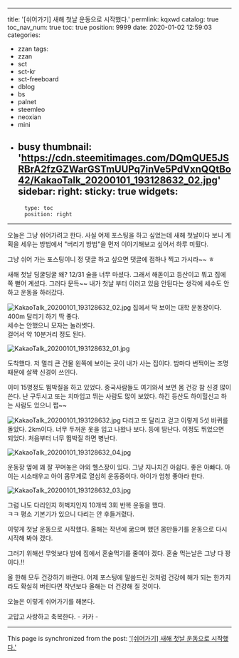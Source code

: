 
---
title: '[쉬어가기]  새해 첫날 운동으로 시작했다.'
permlink: kqxwd
catalog: true
toc_nav_num: true
toc: true
position: 9999
date: 2020-01-02 12:59:03
categories:
- zzan
tags:
- zzan
- sct
- sct-kr
- sct-freeboard
- dblog
- bs
- palnet
- steemleo
- neoxian
- mini
- busy
thumbnail: 'https://cdn.steemitimages.com/DQmQUE5JSRBrA2fzGZWarGSTmUUPq7inVe5PdVxnQQtBo42/KakaoTalk_20200101_193128632_02.jpg'
sidebar:
    right:
        sticky: true
widgets:
    -
        type: toc
        position: right
---


오늘은 그냥 쉬어가려고 한다. 
사실 어제 포스팅을 하고 싶었는데 
새해 첫날이다 보니 계획을 세우는 방법에서 
"버리기 방법"을 먼저 이야기해보고 싶어서 
하루 미뤘다. 

그냥 쉬어 가는 포스팅이니 정 댓글 하고 싶으면
댓글에 점하나 찍고 가시라~~ ㅎ

새해 첫날 딩굴딩굴 왜?  12/31 술을 너무 마셨다.
그래서 해돋이고 등산이고 뭐고 집에 쪽 뻗어 계셨다.
그러다 문득~~ 내가 첫날 부터 이러고 있음 안된다는
생각에 세수도 안하고 운동을 하러갔다. 

![KakaoTalk_20200101_193128632_02.jpg](https://cdn.steemitimages.com/DQmQUE5JSRBrA2fzGZWarGSTmUUPq7inVe5PdVxnQQtBo42/KakaoTalk_20200101_193128632_02.jpg)
집에서 딱 보이는 대학 운동장이다. 
400m 달리기 하기 딱 좋다.  
세수는 안했으니 모자는 눌러썻다.  
걸어서 약 10분거리 정도 된다. 

![KakaoTalk_20200101_193128632_01.jpg](https://cdn.steemitimages.com/DQmcBtRBmWmvFLx4KyDkDwtNC9uJhtg7MkPn3451C9AUAVJ/KakaoTalk_20200101_193128632_01.jpg)

도착했다.  저 멀리 큰 건물 왼쪽에 보이는 곳이
내가 사는 집이다. 밤마다 번쩍이는 조명때문에 
살짝 신경이 쓰인다.  

이미 15명정도 뜀박질을 하고 있었다. 
중국사람들도 여기와서 보면 몸 건강 참 신경 많이 쓴다.
난 구두시고 또는 치마입고 뛰는 사람도 많이 보았다.
하긴 등산도 하이힐신고 하는 사람도 있으니 쩝~~


![KakaoTalk_20200101_193128632.jpg](https://cdn.steemitimages.com/DQmVcUhAyXG5YY5aboqrMuM5p3UuqWrw2BKb8iRUhxTPMQs/KakaoTalk_20200101_193128632.jpg)
다리고 또 달리고 걷고 이렇게 5섯 바퀴를 돌았다. 
2km이다.  너무 두꺼운 옷을 입고 나왔나 보다.
등에 땀난다.  이정도 뛰었으면  되었다. 
처음부터 너무 뜀박질 하면 병난다. 

![KakaoTalk_20200101_193128632_04.jpg](https://cdn.steemitimages.com/DQmevjzQUadeRPDNMxHkE3jjDmeGuVBM8LjY9p1PEdk8WLj/KakaoTalk_20200101_193128632_04.jpg)

운동장 옆에 꽤 잘 꾸며놓은 야외 헬스장이 있다. 
그냥 지나치긴 아쉽다. 
좋은 아빠다.  아이는 시소태우고 아이 몸무게로
열심히 운동중이다.  아이가 엄청 좋아라 한다. 

![KakaoTalk_20200101_193128632_03.jpg](https://cdn.steemitimages.com/DQmeq8DHdDETBq6dnK3Yvae6cnz5tmmuVJ8gbuiGbsz6L5F/KakaoTalk_20200101_193128632_03.jpg)

그럼 나도 다리인지 허벅지인지 
10개씩 3회 반복 운동을 했다.  
ㅋㅋ 평소 기본기가 있으니 다리는 안 후들거렸다. 

이렇게 첫날 운동으로 시작했다. 
올해는 작년에 굶으며 했던 몸만들기를 
운동으로 다시 시작해 봐야 겠다. 

그러기 위해선 무엇보다 밤에 집에서 혼술먹기를
줄여야 겠다.  혼술 먹는날은 그냥 다 꽝이다.!!

올 한해 모두 건강하기 바란다. 
어제 포스팅에 말씀드린 것처럼 건강에 해가 되는
한가지라도 확실히 버린다면 작년보다 올해는
더 건강해 질 것이다. 

오늘은 이렇게 쉬어가기를 해본다. 

고맙고 사랑하고 축복한다. - 카카 -

- - -

This page is synchronized from the post: ['[쉬어가기]  새해 첫날 운동으로 시작했다.'](https://steemit.com/@kibumh/kqxwd)
